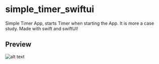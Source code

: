 # simple_timer_swiftui

Simple Timer App, starts Timer when starting the App. It is more a case study. Made with swift and swiftUI!

## Preview

![alt text](https://github.com/DKoenig82/simple_timer_swiftui/blob/main/demoTimer.png)
